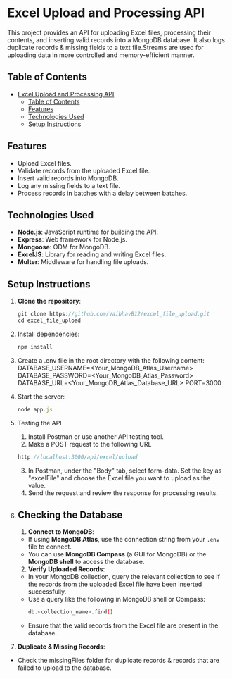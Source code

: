 # Excel Upload and Processing API

This project provides an API for uploading Excel files, processing their contents, and inserting valid records into a MongoDB database. It also logs duplicate records & missing fields to a text file.Streams are used for uploading data in more controlled and memory-efficient manner.

## Table of Contents

- [Excel Upload and Processing API](#excel-upload-and-processing-api)
  - [Table of Contents](#table-of-contents)
  - [Features](#features)
  - [Technologies Used](#technologies-used)
  - [Setup Instructions](#setup-instructions)

## Features

- Upload Excel files.
- Validate records from the uploaded Excel file.
- Insert valid records into MongoDB.
- Log any missing fields to a text file.
- Process records in batches with a delay between batches.

## Technologies Used

- **Node.js**: JavaScript runtime for building the API.
- **Express**: Web framework for Node.js.
- **Mongoose**: ODM for MongoDB.
- **ExcelJS**: Library for reading and writing Excel files.
- **Multer**: Middleware for handling file uploads.

## Setup Instructions

1. **Clone the repository**:
   ```javascript
   git clone https://github.com/VaibhavB12/excel_file_upload.git
   cd excel_file_upload
   ```
2. Install dependencies:
    ```javascript
    npm install 
    ```
3. Create a .env file in the root directory with the following content:
    DATABASE_USERNAME=<Your_MongoDB_Atlas_Username>
    DATABASE_PASSWORD=<Your_MongoDB_Atlas_Password>
    DATABASE_URL=<Your_MongoDB_Atlas_Database_URL>
    PORT=3000
4. Start the server:
    ```javascript
    node app.js
    ```
5. Testing the API
   
   1. Install Postman or use another API testing tool.
   2. Make a POST request to the following URL
   ```javascript
   http://localhost:3000/api/excel/upload 
   ```
   3. In Postman, under the "Body" tab, select form-data.
      Set the key as "excelFile" and choose the Excel file you want to upload as the value.
   4. Send the request and review the response for processing results.
6. ## Checking the Database
   1. **Connect to MongoDB**:
   - If using **MongoDB Atlas**, use the connection string from your `.env` file to connect. 
   - You can use **MongoDB Compass** (a GUI for MongoDB) or the **MongoDB shell** to access the database.

   2. **Verify Uploaded Records**:
   - In your MongoDB collection, query the relevant collection to see if the records from the uploaded Excel file have been inserted successfully.
   - Use a query like the following in MongoDB shell or Compass:
     ```bash
     db.<collection_name>.find()
     ```
   - Ensure that the valid records from the Excel file are present in the database.
  3. **Duplicate & Missing Records**:
   - Check the missingFiles folder for duplicate records & records that are failed to upload to the database.
